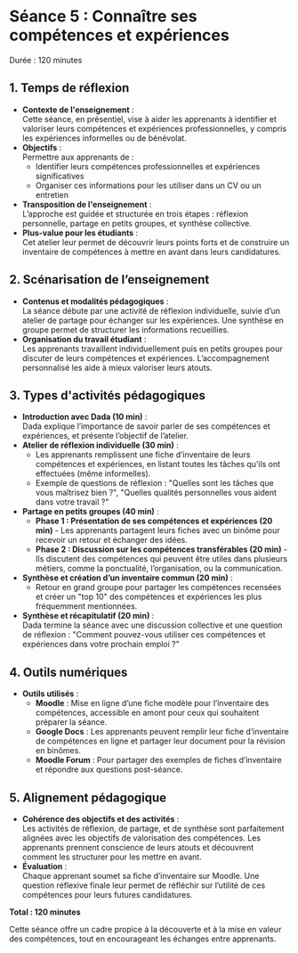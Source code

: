# Séance 5 : Connaître ses compétences et expériences
Durée : 120 minutes

## 1. Temps de réflexion
- **Contexte de l'enseignement** :<br>
Cette séance, en présentiel, vise à aider les apprenants à identifier et valoriser leurs compétences et expériences professionnelles, y compris les expériences informelles ou de bénévolat.
- **Objectifs** :<br>
Permettre aux apprenants de :
  - Identifier leurs compétences professionnelles et expériences significatives
  - Organiser ces informations pour les utiliser dans un CV ou un entretien
- **Transposition de l'enseignement** :<br>
L’approche est guidée et structurée en trois étapes : réflexion personnelle, partage en petits groupes, et synthèse collective.
- **Plus-value pour les étudiants** :<br>
Cet atelier leur permet de découvrir leurs points forts et de construire un inventaire de compétences à mettre en avant dans leurs candidatures.

## 2. Scénarisation de l’enseignement
- **Contenus et modalités pédagogiques** :<br>
La séance débute par une activité de réflexion individuelle, suivie d’un atelier de partage pour échanger sur les expériences. Une synthèse en groupe permet de structurer les informations recueillies.
- **Organisation du travail étudiant** :<br>
Les apprenants travaillent individuellement puis en petits groupes pour discuter de leurs compétences et expériences. L’accompagnement personnalisé les aide à mieux valoriser leurs atouts.

## 3. Types d'activités pédagogiques
- **Introduction avec Dada (10 min)** :<br>
Dada explique l’importance de savoir parler de ses compétences et expériences, et présente l’objectif de l’atelier.
- **Atelier de réflexion individuelle (30 min)** :
  - Les apprenants remplissent une fiche d’inventaire de leurs compétences et expériences, en listant toutes les tâches qu’ils ont effectuées (même informelles).
  - Exemple de questions de réflexion : "Quelles sont les tâches que vous maîtrisez bien ?", "Quelles qualités personnelles vous aident dans votre travail ?"
- **Partage en petits groupes (40 min)** :
  - **Phase 1 : Présentation de ses compétences et expériences (20 min)** - Les apprenants partagent leurs fiches avec un binôme pour recevoir un retour et échanger des idées.
  - **Phase 2 : Discussion sur les compétences transférables (20 min)** - Ils discutent des compétences qui peuvent être utiles dans plusieurs métiers, comme la ponctualité, l’organisation, ou la communication.
- **Synthèse et création d’un inventaire commun (20 min)** :
  - Retour en grand groupe pour partager les compétences recensées et créer un "top 10" des compétences et expériences les plus fréquemment mentionnées.
- **Synthèse et récapitulatif (20 min)** :<br>
Dada termine la séance avec une discussion collective et une question de réflexion : "Comment pouvez-vous utiliser ces compétences et expériences dans votre prochain emploi ?"

## 4. Outils numériques
- **Outils utilisés** :
  - **Moodle** : Mise en ligne d’une fiche modèle pour l’inventaire des compétences, accessible en amont pour ceux qui souhaitent préparer la séance.
  - **Google Docs** : Les apprenants peuvent remplir leur fiche d’inventaire de compétences en ligne et partager leur document pour la révision en binômes.
  - **Moodle Forum** : Pour partager des exemples de fiches d’inventaire et répondre aux questions post-séance.

## 5. Alignement pédagogique
- **Cohérence des objectifs et des activités** :<br>
Les activités de réflexion, de partage, et de synthèse sont parfaitement alignées avec les objectifs de valorisation des compétences. Les apprenants prennent conscience de leurs atouts et découvrent comment les structurer pour les mettre en avant.
- **Évaluation** :<br>
Chaque apprenant soumet sa fiche d’inventaire sur Moodle. Une question réflexive finale leur permet de réfléchir sur l’utilité de ces compétences pour leurs futures candidatures.

__Total : 120 minutes__

Cette séance offre un cadre propice à la découverte et à la mise en valeur des compétences, tout en encourageant les échanges entre apprenants.